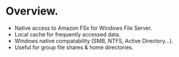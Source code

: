 # **Overview.**

* Native access to Amazon FSx for Windows File Server.
* Local cache for frequently accessed data.
* Windows native compatability (SMB, NTFS, Active Directory...).
* Useful for group file shares & home directories.